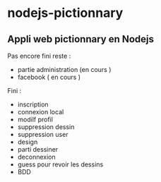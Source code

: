 # nodejs-pictionnary

## Appli web pictionnary en Nodejs

Pas encore fini reste : 
- partie administration (en cours )
- facebook ( en cours ) 


Fini : 
- inscription
- connexion local
- modilf profil
- suppression dessin 
- suppression user 
- design 
- parti dessiner
- deconnexion
- guess pour revoir les dessins
- BDD

